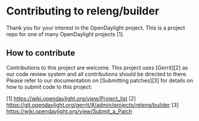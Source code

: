 # Contributing to releng/builder

Thank you for your interest in the OpenDaylight project. This is a project repo
for one of many OpenDaylight projects [1].

## How to contribute

Contributions to this project are welcome. This project uses [Gerrit][2] as our
code review system and all contributions should be directed to there. Please
refer to our documentation on [Submitting patches][3] for details on how to
submit code to this project.

[1] <https://wiki.opendaylight.org/view/Project_list>
[2] <https://git.opendaylight.org/gerrit/#/admin/projects/releng/builder>
[3] <https://wiki.opendaylight.org/view/Submit_a_Patch>

